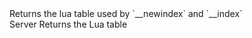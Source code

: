 <function name="GetTable" parent="INetworkStringTable" type="classfunc">
	<description>
		Returns the lua table used by `__newindex` and `__index`<br>
	</description>
	<realm>Server</realm>
	<rets>
		<ret name="luatable" type="table">Returns the Lua table</ret>
	</rets>
</function>